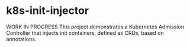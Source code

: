 # k8s-init-injector
WORK IN PROGRESS
This project demonstrates a Kubernetes Admission Controller that injects init containers, defined as CRDs, based on annotations.
